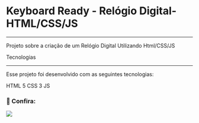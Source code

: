 # Keyboard Ready - Relógio Digital- HTML/CSS/JS
-------------------------------------------------------------------------------

<p>Projeto sobre a criação de um Relógio Digital Utilizando Html/CSS/JS<p>


Tecnologias
_________________________________________________________________________________

Esse projeto foi desenvolvido com as seguintes tecnologias:

HTML 5
CSS 3
JS

### 👥 Confira:


<img src="./.github/RelógioDigital.png"/>
